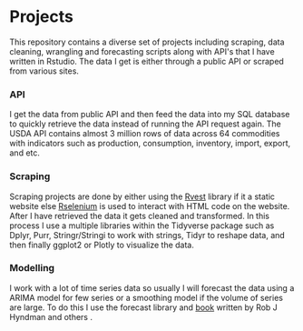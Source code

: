 # Projects
This repository contains a diverse set of projects including scraping, data cleaning, wrangling and forecasting scripts along with API's that I have written in Rstudio. The data I get is either through a public API or scraped from various sites. 

### API
I get the data from public API and then feed the data into my SQL database to quickly retrieve the data instead of running the API request again. The USDA API contains almost 3 million rows of data across 64 commodities with indicators such as production, consumption, inventory, import, export, and etc.  

### Scraping
Scraping projects are done by either using the [Rvest](https://cran.r-project.org/web/packages/rvest/rvest.pdf) library if it a static website else [Rselenium](https://towardsdatascience.com/how-to-use-selenium-to-web-scrape-with-example-80f9b23a843a) is used to interact with HTML code on the website. After I have retrieved the data it gets cleaned and transformed. In this process I use a multiple libraries within the Tidyverse package such as Dplyr, Purr, Stringr/Stringi to work with strings, Tidyr to reshape data, and then finally ggplot2 or Plotly to visualize the data.

### Modelling
I work with a lot of time series data so usually I will forecast the data using a ARIMA model for few series or a smoothing model if the volume of series are large. To do this I use the forecast library and [book](https://otexts.com/fpp3/appendix-using-r.html) written by Rob J Hyndman and others . 
